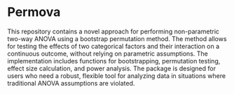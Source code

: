 # Permova
This repository contains a novel approach for performing non-parametric two-way ANOVA using a bootstrap permutation method. The method allows for testing the effects of two categorical factors and their interaction on a continuous outcome, without relying on parametric assumptions. The implementation includes functions for bootstrapping, permutation testing, effect size calculation, and power analysis. The package is designed for users who need a robust, flexible tool for analyzing data in situations where traditional ANOVA assumptions are violated.
